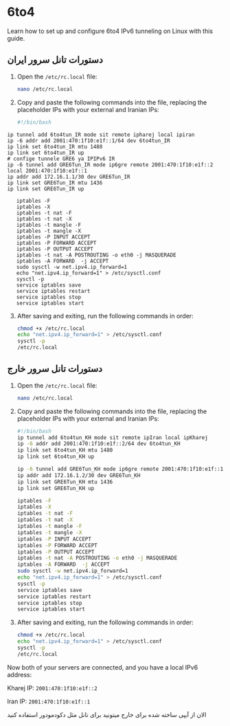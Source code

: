 # 6to4

Learn how to set up and configure 6to4 IPv6 tunneling on Linux with this guide.

## دستورات تانل سرور ایران

1. Open the `/etc/rc.local` file:
   ```bash
   nano /etc/rc.local
   ```

2. Copy and paste the following commands into the file, replacing the placeholder IPs with your external and Iranian IPs:
   ```bash
   #!/bin/bash
```
ip tunnel add 6to4tun_IR mode sit remote ipharej local ipiran
ip -6 addr add 2001:470:1f10:e1f::1/64 dev 6to4tun_IR
ip link set 6to4tun_IR mtu 1480
ip link set 6to4tun_IR up
# confige tunnele GRE6 ya IPIPv6 IR
ip -6 tunnel add GRE6Tun_IR mode ip6gre remote 2001:470:1f10:e1f::2 local 2001:470:1f10:e1f::1
ip addr add 172.16.1.1/30 dev GRE6Tun_IR
ip link set GRE6Tun_IR mtu 1436
ip link set GRE6Tun_IR up

   iptables -F
   iptables -X
   iptables -t nat -F
   iptables -t nat -X
   iptables -t mangle -F
   iptables -t mangle -X
   iptables -P INPUT ACCEPT
   iptables -P FORWARD ACCEPT
   iptables -P OUTPUT ACCEPT
   iptables -t nat -A POSTROUTING -o eth0 -j MASQUERADE
   iptables -A FORWARD  -j ACCEPT
   sudo sysctl -w net.ipv4.ip_forward=1
   echo "net.ipv4.ip_forward=1" > /etc/sysctl.conf
   sysctl -p
   service iptables save
   service iptables restart
   service iptables stop
   service iptables start
   ```

3. After saving and exiting, run the following commands in order:
   ```bash
   chmod +x /etc/rc.local
   echo "net.ipv4.ip_forward=1" > /etc/sysctl.conf 
   sysctl -p
   /etc/rc.local
   ```

## دستورات تانل سرور خارج

1. Open the `/etc/rc.local` file:
   ```bash
   nano /etc/rc.local
   ```

2. Copy and paste the following commands into the file, replacing the placeholder IPs with your external and Iranian IPs:
   ```bash
   #!/bin/bash
   ip tunnel add 6to4tun_KH mode sit remote ipIran local ipKharej
   ip -6 addr add 2001:470:1f10:e1f::2/64 dev 6to4tun_KH
   ip link set 6to4tun_KH mtu 1480
   ip link set 6to4tun_KH up

   ip -6 tunnel add GRE6Tun_KH mode ip6gre remote 2001:470:1f10:e1f::1 local 2001:470:1f10:e1f::2
   ip addr add 172.16.1.2/30 dev GRE6Tun_KH
   ip link set GRE6Tun_KH mtu 1436
   ip link set GRE6Tun_KH up

   iptables -F
   iptables -X
   iptables -t nat -F
   iptables -t nat -X
   iptables -t mangle -F
   iptables -t mangle -X
   iptables -P INPUT ACCEPT
   iptables -P FORWARD ACCEPT
   iptables -P OUTPUT ACCEPT
   iptables -t nat -A POSTROUTING -o eth0 -j MASQUERADE
   iptables -A FORWARD  -j ACCEPT
   sudo sysctl -w net.ipv4.ip_forward=1
   echo "net.ipv4.ip_forward=1" > /etc/sysctl.conf
   sysctl -p
   service iptables save
   service iptables restart
   service iptables stop
   service iptables start
   ```

3. After saving and exiting, run the following commands in order:
   ```bash
   chmod +x /etc/rc.local
   echo "net.ipv4.ip_forward=1" > /etc/sysctl.conf 
   sysctl -p
   /etc/rc.local
   ```

Now both of your servers are connected, and you have a local IPv6 address:

Kharej IP: `2001:470:1f10:e1f::2`

Iran IP: `2001:470:1f10:e1f::1`

الان از آیپی ساخته شده برای خارج میتونید برای تانل مثل دکودمودور استفاده کنید


